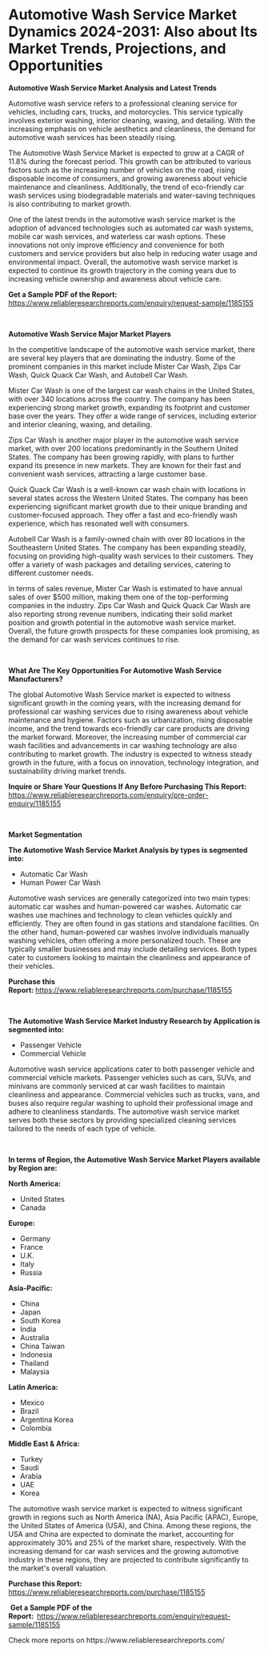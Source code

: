 <p><h1>Automotive Wash Service Market Dynamics 2024-2031: Also about Its Market Trends, Projections, and Opportunities</h1></p><p><strong>Automotive Wash Service Market Analysis and Latest Trends</strong></p>
<p><p>Automotive wash service refers to a professional cleaning service for vehicles, including cars, trucks, and motorcycles. This service typically involves exterior washing, interior cleaning, waxing, and detailing. With the increasing emphasis on vehicle aesthetics and cleanliness, the demand for automotive wash services has been steadily rising.</p><p>The Automotive Wash Service Market is expected to grow at a CAGR of 11.8% during the forecast period. This growth can be attributed to various factors such as the increasing number of vehicles on the road, rising disposable income of consumers, and growing awareness about vehicle maintenance and cleanliness. Additionally, the trend of eco-friendly car wash services using biodegradable materials and water-saving techniques is also contributing to market growth.</p><p>One of the latest trends in the automotive wash service market is the adoption of advanced technologies such as automated car wash systems, mobile car wash services, and waterless car wash options. These innovations not only improve efficiency and convenience for both customers and service providers but also help in reducing water usage and environmental impact. Overall, the automotive wash service market is expected to continue its growth trajectory in the coming years due to increasing vehicle ownership and awareness about vehicle care.</p></p>
<p><strong>Get a Sample PDF of the Report:&nbsp;</strong> <a href="https://www.reliableresearchreports.com/enquiry/request-sample/1185155">https://www.reliableresearchreports.com/enquiry/request-sample/1185155</a></p>
<p>&nbsp;</p>
<p><strong>Automotive Wash Service Major Market Players</strong></p>
<p><p>In the competitive landscape of the automotive wash service market, there are several key players that are dominating the industry. Some of the prominent companies in this market include Mister Car Wash, Zips Car Wash, Quick Quack Car Wash, and Autobell Car Wash.</p><p>Mister Car Wash is one of the largest car wash chains in the United States, with over 340 locations across the country. The company has been experiencing strong market growth, expanding its footprint and customer base over the years. They offer a wide range of services, including exterior and interior cleaning, waxing, and detailing.</p><p>Zips Car Wash is another major player in the automotive wash service market, with over 200 locations predominantly in the Southern United States. The company has been growing rapidly, with plans to further expand its presence in new markets. They are known for their fast and convenient wash services, attracting a large customer base.</p><p>Quick Quack Car Wash is a well-known car wash chain with locations in several states across the Western United States. The company has been experiencing significant market growth due to their unique branding and customer-focused approach. They offer a fast and eco-friendly wash experience, which has resonated well with consumers.</p><p>Autobell Car Wash is a family-owned chain with over 80 locations in the Southeastern United States. The company has been expanding steadily, focusing on providing high-quality wash services to their customers. They offer a variety of wash packages and detailing services, catering to different customer needs.</p><p>In terms of sales revenue, Mister Car Wash is estimated to have annual sales of over $500 million, making them one of the top-performing companies in the industry. Zips Car Wash and Quick Quack Car Wash are also reporting strong revenue numbers, indicating their solid market position and growth potential in the automotive wash service market. Overall, the future growth prospects for these companies look promising, as the demand for car wash services continues to rise.</p></p>
<p>&nbsp;</p>
<p><strong>What Are The Key Opportunities For Automotive Wash Service Manufacturers?</strong></p>
<p><p>The global Automotive Wash Service market is expected to witness significant growth in the coming years, with the increasing demand for professional car washing services due to rising awareness about vehicle maintenance and hygiene. Factors such as urbanization, rising disposable income, and the trend towards eco-friendly car care products are driving the market forward. Moreover, the increasing number of commercial car wash facilities and advancements in car washing technology are also contributing to market growth. The industry is expected to witness steady growth in the future, with a focus on innovation, technology integration, and sustainability driving market trends.</p></p>
<p><strong>Inquire or Share Your Questions If Any Before Purchasing This Report:</strong> <a href="https://www.reliableresearchreports.com/enquiry/pre-order-enquiry/1185155">https://www.reliableresearchreports.com/enquiry/pre-order-enquiry/1185155</a></p>
<p>&nbsp;</p>
<p><strong>Market Segmentation</strong></p>
<p><strong>The Automotive Wash Service Market Analysis by types is segmented into:</strong></p>
<p><ul><li>Automatic Car Wash</li><li>Human Power Car Wash</li></ul></p>
<p><p>Automotive wash services are generally categorized into two main types: automatic car washes and human-powered car washes. Automatic car washes use machines and technology to clean vehicles quickly and efficiently. They are often found in gas stations and standalone facilities. On the other hand, human-powered car washes involve individuals manually washing vehicles, often offering a more personalized touch. These are typically smaller businesses and may include detailing services. Both types cater to customers looking to maintain the cleanliness and appearance of their vehicles.</p></p>
<p><strong>Purchase this Report:&nbsp;</strong><a href="https://www.reliableresearchreports.com/purchase/1185155">https://www.reliableresearchreports.com/purchase/1185155</a></p>
<p>&nbsp;</p>
<p><strong>The Automotive Wash Service Market Industry Research by Application is segmented into:</strong></p>
<p><ul><li>Passenger Vehicle</li><li>Commercial Vehicle</li></ul></p>
<p><p>Automotive wash service applications cater to both passenger vehicle and commercial vehicle markets. Passenger vehicles such as cars, SUVs, and minivans are commonly serviced at car wash facilities to maintain cleanliness and appearance. Commercial vehicles such as trucks, vans, and buses also require regular washing to uphold their professional image and adhere to cleanliness standards. The automotive wash service market serves both these sectors by providing specialized cleaning services tailored to the needs of each type of vehicle.</p></p>
<p>&nbsp;</p>
<p><strong>In terms of Region, the Automotive Wash Service Market Players available by Region are:</strong></p>
<p>
    <p> <strong> North America: </strong>
        <ul>
            <li>United States</li>
            <li>Canada</li>
        </ul>
        </p> 
    <p> <strong> Europe: </strong>
        <ul>
            <li>Germany</li>
            <li>France</li>
            <li>U.K.</li>
            <li>Italy</li>
            <li>Russia</li>
        </ul>
        </p> 
    <p> <strong> Asia-Pacific: </strong>
        <ul>
            <li>China</li>
            <li>Japan</li>
            <li>South Korea</li>
            <li>India</li>
            <li>Australia</li>
            <li>China Taiwan</li>
            <li>Indonesia</li>
            <li>Thailand</li>
            <li>Malaysia</li>
        </ul>
        </p> 
    <p> <strong> Latin America: </strong>
        <ul>
            <li>Mexico</li>
            <li>Brazil</li>
            <li>Argentina Korea</li>
            <li>Colombia</li>
        </ul>
        </p> 
    <p> <strong> Middle East & Africa: </strong>
        <ul>
            <li>Turkey</li>
            <li>Saudi</li>
            <li>Arabia</li>
            <li>UAE</li>
            <li>Korea</li>
        </ul>
    </p>
    </p>
<p><p>The automotive wash service market is expected to witness significant growth in regions such as North America (NA), Asia Pacific (APAC), Europe, the United States of America (USA), and China. Among these regions, the USA and China are expected to dominate the market, accounting for approximately 30% and 25% of the market share, respectively. With the increasing demand for car wash services and the growing automotive industry in these regions, they are projected to contribute significantly to the market's overall valuation.</p></p>
<p><strong>Purchase this Report: </strong><a href="https://www.reliableresearchreports.com/purchase/1185155">https://www.reliableresearchreports.com/purchase/1185155</a></p>
<p>&nbsp;<strong>Get a Sample PDF of the Report:&nbsp;&nbsp;</strong><a href="https://www.reliableresearchreports.com/enquiry/request-sample/1185155">https://www.reliableresearchreports.com/enquiry/request-sample/1185155</a></p>
<p><strong></strong></p>
<p>Check more reports on https://www.reliableresearchreports.com/</p>